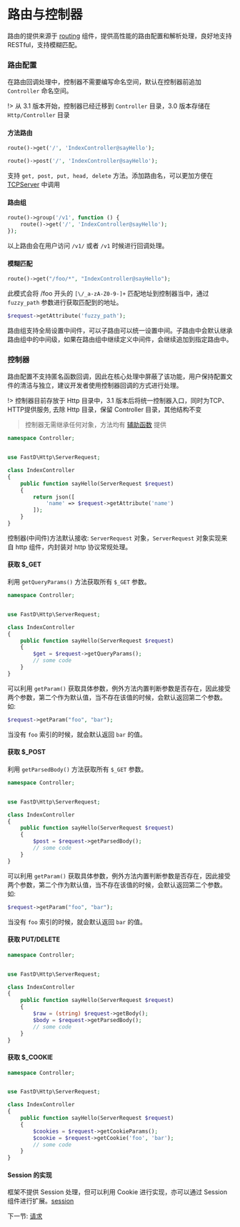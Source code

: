 # 路由与控制器

路由的提供来源于 [routing](https://github.com/JanHuang/routing) 组件，提供高性能的路由配置和解析处理，良好地支持 RESTful，支持模糊匹配。

### 路由配置

在路由回调处理中，控制器不需要编写命名空间，默认在控制器前追加 `Controller` 命名空间。

!> 从 3.1 版本开始，控制器已经迁移到 `Controller` 目录，3.0 版本存储在 `Http/Controller` 目录

#### 方法路由
 
```php
route()->get('/', 'IndexController@sayHello');
``` 

```php
route()->post('/', 'IndexController@sayHello');
```

支持 `get, post, put, head, delete` 方法。添加路由名，可以更加方便在 [TCPServer](zh-cn/3-9-swoole-server.md) 中调用

#### 路由组

```php
route()->group('/v1', function () {
    route()->get('/', 'IndexController@sayHello');
});
```

以上路由会在用户访问 `/v1/` 或者 `/v1` 时候进行回调处理。

#### 模糊匹配

```php
route()->get("/foo/*", "IndexController@sayHello");
```

此模式会将 /foo 开头的 `[\/_a-zA-Z0-9-]+` 匹配地址到控制器当中，通过 `fuzzy_path` 参数进行获取匹配到的地址。

```php
$request->getAttribute('fuzzy_path');
```



路由组支持全局设置中间件，可以子路由可以统一设置中间。子路由中会默认继承路由组中的中间级，如果在路由组中继续定义中间件，会继续追加到指定路由中。

### 控制器

路由配置不支持匿名函数回调，因此在核心处理中屏蔽了该功能，用户保持配置文件的清洁与独立，建议开发者使用控制器回调的方式进行处理。

!> 控制器目前存放于 Http 目录中，3.1 版本后将统一控制器入口，同时为TCP、HTTP提供服务, 去除 Http 目录，保留 Controller 目录，其他结构不变

> 控制器无需继承任何对象，方法均有 [辅助函数](zh-cn/3-7-helpers.md) 提供

```php
namespace Controller;


use FastD\Http\ServerRequest;

class IndexController
{
    public function sayHello(ServerRequest $request)
    {
        return json([
            'name' => $request->getAttribute('name')
        ]);
    }
}
```

控制器(中间件)方法默认接收: `ServerRequest` 对象，`ServerRequest` 对象实现来自 http 组件，内封装对 http 协议常规处理。

#### 获取 $_GET

利用 `getQueryParams()` 方法获取所有 `$_GET` 参数。

```php
namespace Controller;


use FastD\Http\ServerRequest;

class IndexController
{
    public function sayHello(ServerRequest $request)
    {
        $get = $request->getQueryParams();
        // some code
    }
}
```

可以利用 `getParam()` 获取具体参数，例外方法内置判断参数是否存在，因此接受两个参数，第二个作为默认值，当不存在该值的时候，会默认返回第二个参数。如:

```php
$request->getParam("foo", "bar");
```

当没有 `foo` 索引的时候，就会默认返回 `bar` 的值。

#### 获取 $_POST

利用 `getParsedBody()` 方法获取所有 `$_GET` 参数。

```php
namespace Controller;


use FastD\Http\ServerRequest;

class IndexController
{
    public function sayHello(ServerRequest $request)
    {
        $post = $request->getParsedBody();
        // some code
    }
}
```

可以利用 `getParam()` 获取具体参数，例外方法内置判断参数是否存在，因此接受两个参数，第二个作为默认值，当不存在该值的时候，会默认返回第二个参数。如:

```php
$request->getParam("foo", "bar");
```

当没有 `foo` 索引的时候，就会默认返回 `bar` 的值。

#### 获取 PUT/DELETE

```php
namespace Controller;


use FastD\Http\ServerRequest;

class IndexController
{
    public function sayHello(ServerRequest $request)
    {
        $raw = (string) $request->getBody();
        $body = $request->getParsedBody();
        // some code
    }
}
```

#### 获取 $_COOKIE

```php
namespace Controller;


use FastD\Http\ServerRequest;

class IndexController
{
    public function sayHello(ServerRequest $request)
    {
        $cookies = $request->getCookieParams();
        $cookie = $request->getCookie('foo', 'bar');
        // some code
    }
}
```

#### Session 的实现

框架不提供 Session 处理，但可以利用 Cookie 进行实现，亦可以通过 Session 组件进行扩展。[session](https://github.com/janhuang/session)

下一节: [请求](zh-cn/basic/2-3-request-handling.md)
